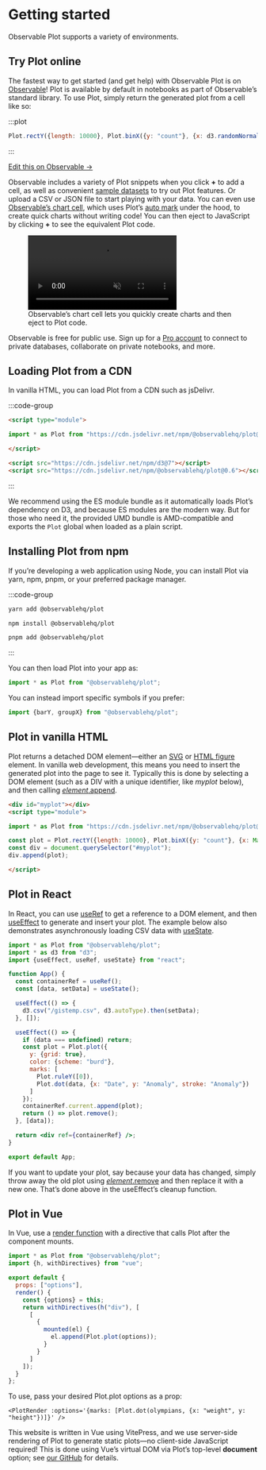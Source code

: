 <script setup>

import * as Plot from "@observablehq/plot";
import * as d3 from "d3";

</script>

# Getting started

Observable Plot supports a variety of environments.

## Try Plot online

The fastest way to get started (and get help) with Observable Plot is on [Observable](https://observablehq.com)! Plot is available by default in notebooks as part of Observable’s standard library. To use Plot, simply return the generated plot from a cell like so:

:::plot
```js
Plot.rectY({length: 10000}, Plot.binX({y: "count"}, {x: d3.randomNormal()})).plot()
```
:::

[Edit this on Observable →](https://observablehq.com/d/80126d030307e0ef?intent=fork)

Observable includes a variety of Plot snippets when you click **+** to add a cell, as well as convenient [sample datasets](https://observablehq.com/@observablehq/sample-datasets) to try out Plot features. Or upload a CSV or JSON file to start playing with your data. You can even use [Observable’s chart cell](https://observablehq.com/@observablehq/chart-cell), which uses Plot’s [auto mark](./marks/auto.md) under the hood, to create quick charts without writing code! You can then eject to JavaScript by clicking **+** to see the equivalent Plot code.

<figure>
  <video autoplay="" loop="" muted="" style="border: solid 1px var(--vp-c-text-3); display: inline;"><source src="https://videos.ctfassets.net/uklh5xrq1p2j/14CmTWsGQifvA5jZ8s0Usw/6efc7defa063038f8eb65bb269cb3823/Chart_Cell_Demo_Take_2_shorter.mp4" type="video/mp4"></video>
  <figcaption>Observable’s chart cell lets you quickly create charts and then eject to Plot code.</figcaption>
</figure>

Observable is free for public use. Sign up for a [Pro account](https://observablehq.com/pricing) to connect to private databases, collaborate on private notebooks, and more.

## Loading Plot from a CDN

In vanilla HTML, you can load Plot from a CDN such as jsDelivr.

:::code-group

```html [ES module]
<script type="module">

import * as Plot from "https://cdn.jsdelivr.net/npm/@observablehq/plot@0.6/+esm";

</script>
```

```html [UMD]
<script src="https://cdn.jsdelivr.net/npm/d3@7"></script>
<script src="https://cdn.jsdelivr.net/npm/@observablehq/plot@0.6"></script>
```

:::

 We recommend using the ES module bundle as it automatically loads Plot’s dependency on D3, and because ES modules are the modern way. But for those who need it, the provided UMD bundle is AMD-compatible and exports the `Plot` global when loaded as a plain script.

## Installing Plot from npm

If you’re developing a web application using Node, you can install Plot via yarn, npm, pnpm, or your preferred package manager.

:::code-group

```bash [yarn]
yarn add @observablehq/plot
```

```bash [npm]
npm install @observablehq/plot
```

```bash [pnpm]
pnpm add @observablehq/plot
```

:::

You can then load Plot into your app as:

```js
import * as Plot from "@observablehq/plot";
```

You can instead import specific symbols if you prefer:

```js
import {barY, groupX} from "@observablehq/plot";
```

## Plot in vanilla HTML

Plot returns a detached DOM element—either an [SVG](https://developer.mozilla.org/en-US/docs/Web/SVG) or [HTML figure](https://developer.mozilla.org/en-US/docs/Web/HTML/Element/figure) element. In vanilla web development, this means you need to insert the generated plot into the page to see it. Typically this is done by selecting a DOM element (such as a DIV with a unique identifier, like *myplot* below), and then calling [*element*.append](https://developer.mozilla.org/en-US/docs/Web/API/Element/append).

```html
<div id="myplot"></div>
<script type="module">

import * as Plot from "https://cdn.jsdelivr.net/npm/@observablehq/plot@0.6/+esm";

const plot = Plot.rectY({length: 10000}, Plot.binX({y: "count"}, {x: Math.random})).plot();
const div = document.querySelector("#myplot");
div.append(plot);

</script>
```

## Plot in React

In React, you can use [useRef](https://react.dev/reference/react/useRef) to get a reference to a DOM element, and then [useEffect](https://react.dev/reference/react/useEffect) to generate and insert your plot. The example below also demonstrates asynchronously loading CSV data with [useState](https://react.dev/reference/react/useState).

```jsx
import * as Plot from "@observablehq/plot";
import * as d3 from "d3";
import {useEffect, useRef, useState} from "react";

function App() {
  const containerRef = useRef();
  const [data, setData] = useState();

  useEffect(() => {
    d3.csv("/gistemp.csv", d3.autoType).then(setData);
  }, []);

  useEffect(() => {
    if (data === undefined) return;
    const plot = Plot.plot({
      y: {grid: true},
      color: {scheme: "burd"},
      marks: [
        Plot.ruleY([0]),
        Plot.dot(data, {x: "Date", y: "Anomaly", stroke: "Anomaly"})
      ]
    });
    containerRef.current.append(plot);
    return () => plot.remove();
  }, [data]);

  return <div ref={containerRef} />;
}

export default App;
```

If you want to update your plot, say because your data has changed, simply throw away the old plot using [*element*.remove](https://developer.mozilla.org/en-US/docs/Web/API/Element/remove) and then replace it with a new one. That’s done above in the useEffect’s cleanup function.

## Plot in Vue

In Vue, use a [render function](https://vuejs.org/guide/extras/render-function.html) with a directive that calls Plot after the component mounts.

```js
import * as Plot from "@observablehq/plot";
import {h, withDirectives} from "vue";

export default {
  props: ["options"],
  render() {
    const {options} = this;
    return withDirectives(h("div"), [
      [
        {
          mounted(el) {
            el.append(Plot.plot(options));
          }
        }
      ]
    ]);
  }
};
```

To use, pass your desired Plot.plot options as a prop:

```vue
<PlotRender :options='{marks: [Plot.dot(olympians, {x: "weight", y: "height"})]}' />
```

This website is written in Vue using VitePress, and we use server-side rendering of Plot to generate static plots—no client-side JavaScript required! This is done using Vue’s virtual DOM via Plot’s top-level **document** option; see [our GitHub](https://github.com/observablehq/plot) for details.
